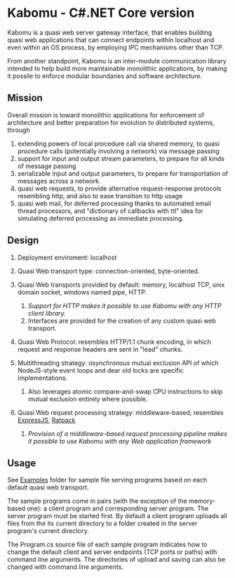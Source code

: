 # Kabomu - C#.NET Core version

Kabomu is a quasi web server gateway interface, that enables building quasi web applications that can connect endpoints within localhost and even within an OS process, by employing IPC mechanisms other than TCP. 

From another standpoint, Kabomu is an inter-module communication library intended to help build more maintainable monolithic applications, by making it possile to enforce modular boundaries and software architecture.

## Mission

Overall mission is toward monolithic applications for enforcement of architecture and better preparation for evolution to distributed systems, through

1. extending powers of local procedure call via shared memory, to quasi procedure calls (potentially involving a network) via message passing
2. support for input and output stream parameters, to prepare for all kinds of message passing
3. serializable input and output parameters, to prepare for transportation of messages across a network.
4. quasi web requests, to provide alternative request-response protocols resembling http, and also to ease transition to http usage
5. quasi web mail, for deferred processing thanks to automated email thread processors, and "dictionary of callbacks with ttl" idea for simulating deferred processing as immediate processing.

## Design

1. Deployment enviroment: localhost

1. Quasi Web transport type: connection-oriented, byte-oriented.

1. Quasi Web transports provided by default: memory, localhost TCP, unix domain socket, windows named pipe, HTTP.
   1. *Support for HTTP makes it possible to use Kabomu with any HTTP client library.*
   2. Interfaces are provided for the creation of any custom quasi web transport.

3. Quasi Web Protocol: resembles HTTP/1.1 chunk encoding, in which request and response headers are sent in "lead" chunks.

3. Multithreading strategy: *asynchronous* mutual exclusion API of which NodeJS-style event loops and dear old locks are specific implementations.
   1. Also leverages atomic compare-and-swap CPU instructions to skip mutual exclusion entirely where possible.

3. Quasi Web request processing strategy: middleware-based; resembles [ExpressJS](https://expressjs.com/), [Ratpack](https://ratpack.io/)
   1. *Provision of a middleware-based request processing pipeline makes it possible to use Kabomu with any Web application framework*


## Usage

See [Examples](https://github.com/aaronicsubstances/cskabomu/tree/main/examples) folder for sample file serving programs based on each default quasi web transport.

The sample programs come in pairs (with the exception of the memory-based one):  a client program and corresponding server program. The server program must be started first. By default a client program uploads all files from the its current directory to a folder created in the server program's current directory.  

The Program.cs source file of each sample program indicates how to change the default client and server endpoints (TCP ports or paths) with command line arguments. The directories of upload and saving can also be changed with command line arguments.
